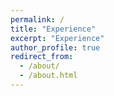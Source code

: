 ```yaml
---
permalink: /
title: "Experience"
excerpt: "Experience"
author_profile: true
redirect_from: 
  - /about/
  - /about.html
---
```


## 
